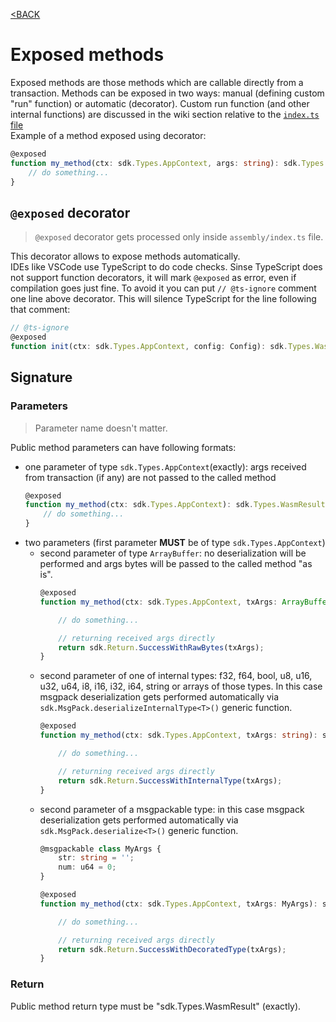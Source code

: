 [<BACK](index.md)
# Exposed methods
Exposed methods are those methods which are callable directly from a transaction.
Methods can be exposed in two ways: manual (defining custom "run" function) or automatic (decorator). Custom run function (and other internal functions) are discussed in the wiki section relative to the [`index.ts` file](index_file.md)  
Example of a method exposed using decorator:
```ts
@exposed
function my_method(ctx: sdk.Types.AppContext, args: string): sdk.Types.WasmResult {
    // do something...
}
```
## `@exposed` decorator
> `@exposed` decorator gets processed only inside `assembly/index.ts` file.

This decorator allows to expose methods automatically.  
IDEs like VSCode use TypeScript to do code checks. Sinse TypeScript does not support function decorators, it will mark `@exposed` as error, even if compilation goes just fine. To avoid it you can put `// @ts-ignore` comment one line above decorator. This will silence TypeScript for the line following that comment:
```ts
// @ts-ignore
@exposed
function init(ctx: sdk.Types.AppContext, config: Config): sdk.Types.WasmResult
```
## Signature
### Parameters
> Parameter name doesn't matter.  

Public method parameters can have following formats:
- one parameter of type `sdk.Types.AppContext`(exactly): args received from transaction (if any) are not passed to the called method
    ```ts
    @exposed
    function my_method(ctx: sdk.Types.AppContext): sdk.Types.WasmResult {
        // do something...
    }
    ```
- two parameters (first parameter **MUST** be of type `sdk.Types.AppContext`)
    - second parameter of type `ArrayBuffer`: no deserialization will be performed and args bytes will be passed to the called method "as is".
        ```ts
        @exposed
        function my_method(ctx: sdk.Types.AppContext, txArgs: ArrayBuffer): sdk.Types.WasmResult {

            // do something...

            // returning received args directly
            return sdk.Return.SuccessWithRawBytes(txArgs);
        }
        ```
    - second parameter of one of internal types: f32, f64, bool, u8, u16, u32, u64, i8, i16, i32, i64, string or arrays of those types. In this case msgpack deserialization gets performed automatically via `sdk.MsgPack.deserializeInternalType<T>()` generic function.
        ```ts
        @exposed
        function my_method(ctx: sdk.Types.AppContext, txArgs: string): sdk.Types.WasmResult {

            // do something...

            // returning received args directly
            return sdk.Return.SuccessWithInternalType(txArgs);
        }
        ```
    - second parameter of a msgpackable type: in this case msgpack deserialization gets performed automatically via `sdk.MsgPack.deserialize<T>()` generic function.
        ```ts
        @msgpackable class MyArgs {
            str: string = '';
            num: u64 = 0;
        }

        @exposed
        function my_method(ctx: sdk.Types.AppContext, txArgs: MyArgs): sdk.Types.WasmResult {

            // do something...

            // returning received args directly
            return sdk.Return.SuccessWithDecoratedType(txArgs);
        }
        ```

### Return

Public method return type must be "sdk.Types.WasmResult" (exactly).
